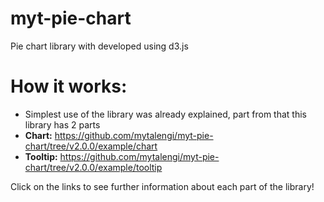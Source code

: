# myt-pie-chart
Pie chart library with developed using d3.js

# How it works:
- Simplest use of the library was already explained, part from that this library has 2 parts
- <b>Chart:</b> https://github.com/mytalengi/myt-pie-chart/tree/v2.0.0/example/chart
- <b>Tooltip:</b> https://github.com/mytalengi/myt-pie-chart/tree/v2.0.0/example/tooltip

Click on the links to see further information about each part of the library!

